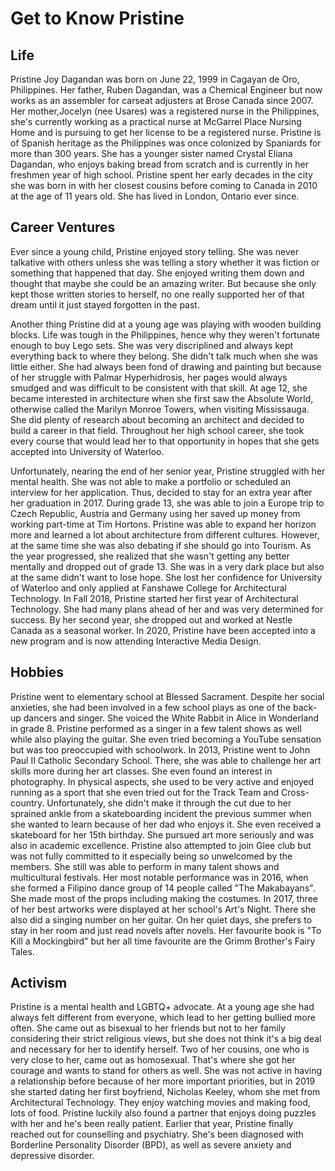 # Get to Know Pristine


## Life
Pristine Joy Dagandan was born on June 22, 1999 in Cagayan de Oro, Philippines. Her father, Ruben Dagandan, was a Chemical Engineer but now works as an assembler for carseat adjusters at Brose Canada since 2007. Her mother,Jocelyn (nee Usares) was a registered nurse in the Philippines, she's currently working as a practical nurse at McGarrel Place Nursing Home and is pursuing to get her license to be a registered nurse. Pristine is of Spanish heritage as the Philippines was once colonized by Spaniards for more than 300 years. She has a younger sister named Crystal Eliana Dagandan, who enjoys baking bread from scratch and is currently in her freshmen year of high school. Pristine spent her early decades in the city she was born in with her closest cousins before coming to Canada in 2010 at the age of 11 years old. She has lived in London, Ontario ever since. 

## Career Ventures
Ever since a young child, Pristine enjoyed story telling. She was never talkative with others unless she was telling a story whether it was fiction or something that happened that day. She enjoyed writing them down and thought that maybe she could be an amazing writer. But because she only kept those written stories to herself, no one really supported her of that dream until it just stayed forgotten in the past.

Another thing Pristine did at a young age was playing with wooden building blocks. Life was tough in the Philippines, hence why they weren't fortunate enough to buy Lego sets. She was very discriplined and always kept everything back to where they belong. She didn't talk much when she was little either. She had always been fond of drawing and painting but because of her struggle with Palmar Hyperhidrosis, her pages would always smudged and was difficult to be consistent with that skill. At age 12, she became interested in architecture when she first saw the Absolute World, otherwise called the Marilyn Monroe Towers, when visiting Mississauga. She did plenty of research about becoming an architect and decided to build a career in that field. Throughout her high school career, she took every course that would lead her to that opportunity in hopes that she gets accepted into University of Waterloo.

Unfortunately, nearing the end of her senior year, Pristine struggled with her mental health. She was not able to make a portfolio or scheduled an interview for her application. Thus, decided to stay for an extra year after her graduation in 2017. During grade 13, she was able to join a Europe trip to Czech Republic, Austria and Germany using her saved up money from working part-time at Tim Hortons. Pristine was able to expand her horizon more and learned a lot about architecture from different cultures. However, at the same time she was also debating if she should go into Tourism. As the year progressed, she realized that she wasn't getting any better mentally and dropped out of grade 13. She was in a very dark place but also at the same didn't want to lose hope. She lost her confidence for University of Waterloo and only applied at Fanshawe College for Architectural Technology. In Fall 2018, Pristine started her first year of Architectural Technology. She had many plans ahead of her and was very determined for success. By her second year, she dropped out and worked at Nestle Canada as a seasonal worker. In 2020, Pristine have been accepted into a new program and is now attending Interactive Media Design.

## Hobbies
Pristine went to elementary school at Blessed Sacrament. Despite her social anxieties, she had been involved in a few school plays as one of the back-up dancers and singer. She voiced the White Rabbit in Alice in Wonderland in grade 8. Pristine performed as a singer in a few talent shows as well while also playing the guitar. She even tried becoming a YouTube sensation but was too preoccupied with schoolwork. In 2013, Pristine went to John Paul II Catholic Secondary School. There, she was able to challenge her art skills more during her art classes. She even found an interest in photography. In physical aspects, she used to be very active and enjoyed running as a sport that she even tried out for the Track Team and Cross-country. Unfortunately, she didn't make it through the cut due to her sprained ankle from a skateboarding incident the previous summer when she wanted to learn because of her dad who enjoys it. She even received a skateboard for her 15th birthday. She pursued art more seriously and was also in academic excellence. Pristine also attempted to join Glee club but was not fully committed to it especially being so unwelcomed by the members. She still was able to perform in many talent shows and multicultural festivals. Her most notable performance was in 2016, when she formed a Filipino dance group of 14 people called "The Makabayans". She made most of the props including making the costumes. In 2017, three of her best artworks were displayed at her school's Art's Night. There she also did a singing number on her guitar. On her quiet days, she prefers to stay in her room and just read novels after novels. Her favourite book is "To Kill a Mockingbird" but her all time favourite are the Grimm Brother's Fairy Tales. 

## Activism
Pristine is a mental health and LGBTQ+ advocate. At a young age she had always felt different from everyone, which lead to her getting bullied more often. She came out as bisexual to her friends but not to her family considering their strict religious views, but she does not think it's a big deal and necessary for her to identify herself. Two of her cousins, one who is very close to her, came out as homosexual. That's where she got her courage and wants to stand for others as well. She was not active in having a relationship before because of her more important priorities, but in 2019 she started dating her first boyfriend, Nicholas Keeley, whom she met from Architectural Technology. They enjoy watching movies and making food, lots of food. Pristine luckily also found a partner that enjoys doing puzzles with her and he's been really patient. Earlier that year, Pristine finally reached out for counselling and psychiatry. She's been diagnosed with Borderline Personality Disorder (BPD), as well as severe anxiety and depressive disorder. 